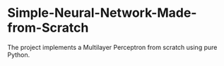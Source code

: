 # Simple-Neural-Network-Made-from-Scratch
The project implements a Multilayer Perceptron from scratch using pure Python.
